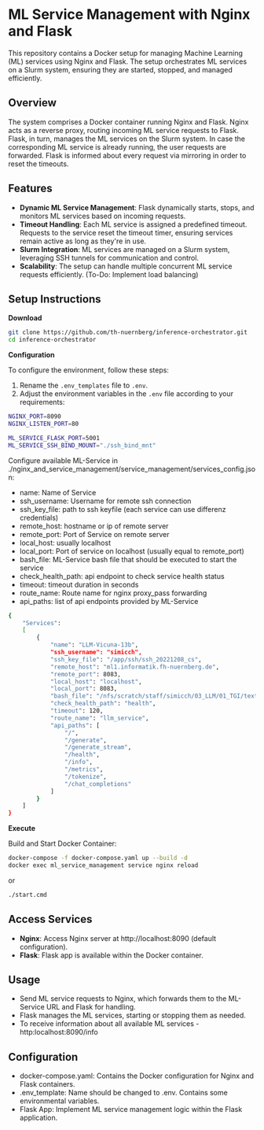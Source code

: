 # ML Service Management with Nginx and Flask

This repository contains a Docker setup for managing Machine Learning (ML) services using Nginx and Flask. The setup orchestrates ML services on a Slurm system, ensuring they are started, stopped, and managed efficiently.

## Overview

The system comprises a Docker container running Nginx and Flask. Nginx acts as a reverse proxy, routing incoming ML service requests to Flask. Flask, in turn, manages the ML services on the Slurm system. In case the corresponding ML service is already running, the user requests are forwarded. Flask is informed about every request via mirroring in order to reset the timeouts.

## Features

- **Dynamic ML Service Management**: Flask dynamically starts, stops, and monitors ML services based on incoming requests.
- **Timeout Handling**: Each ML service is assigned a predefined timeout. Requests to the service reset the timeout timer, ensuring services remain active as long as they're in use.
- **Slurm Integration**: ML services are managed on a Slurm system, leveraging SSH tunnels for communication and control.
- **Scalability**: The setup can handle multiple concurrent ML service requests efficiently. (To-Do: Implement load balancing)

## Setup Instructions

**Download**
```bash
git clone https://github.com/th-nuernberg/inference-orchestrator.git
cd inference-orchestrator
```

**Configuration**

To configure the environment, follow these steps:

1. Rename the `.env_templates` file to `.env`.
2. Adjust the environment variables in the `.env` file according to your requirements:

```bash
NGINX_PORT=8090
NGINX_LISTEN_PORT=80

ML_SERVICE_FLASK_PORT=5001
ML_SERVICE_SSH_BIND_MOUNT="./ssh_bind_mnt"
```

Configure available ML-Service in ./nginx_and_service_management/service_management/services_config.json:

- name: Name of Service
- ssh_username: Username for remote ssh connection
- ssh_key_file: path to ssh keyfile (each service can use differenz credentials)
- remote_host: hostname or ip of remote server
- remote_port: Port of Service on remote server
- local_host: usually localhost
- local_port: Port of service on localhost (usually equal to remote_port)
- bash_file: ML-Service bash file that should be executed to start the service
- check_health_path: api endpoint to check service health status
- timeout: timeout duration in seconds
- route_name: Route name for nginx proxy_pass forwarding
- api_paths: list of api endpoints provided by ML-Service


```bash
{
    "Services":
    [
        {
            "name": "LLM-Vicuna-13b",
            "ssh_username": "simicch",
            "ssh_key_file": "/app/ssh/ssh_20221208_cs",
            "remote_host": "ml1.informatik.fh-nuernberg.de",
            "remote_port": 8083,
            "local_host": "localhost",
            "local_port": 8083,
            "bash_file": "/nfs/scratch/staff/simicch/03_LLM/01_TGI/text-generation-inference/run_vicuna_portx.sh",
            "check_health_path": "health",
            "timeout": 120,
            "route_name": "llm_service",
            "api_paths": [
                "/",
                "/generate",
                "/generate_stream",
                "/health",
                "/info",
                "/metrics",
                "/tokenize",
                "/chat_completions"
            ]
        }
    ]
}

```


**Execute**

Build and Start Docker Container:

```bash
docker-compose -f docker-compose.yaml up --build -d
docker exec ml_service_management service nginx reload
```

or 

```bash
./start.cmd
```



## Access Services

- **Nginx**: Access Nginx server at http://localhost:8090 (default configuration).
- **Flask**: Flask app is available within the Docker container.

## Usage

- Send ML service requests to Nginx, which forwards them to the ML-Service URL and Flask for handling.
- Flask manages the ML services, starting or stopping them as needed.
- To receive information about all available ML services - http:localhost:8090/info

## Configuration

- docker-compose.yaml: Contains the Docker configuration for Nginx and Flask containers.
- .env_template: Name should be changed to .env. Contains some environmental  variables.
- Flask App: Implement ML service management logic within the Flask application.
